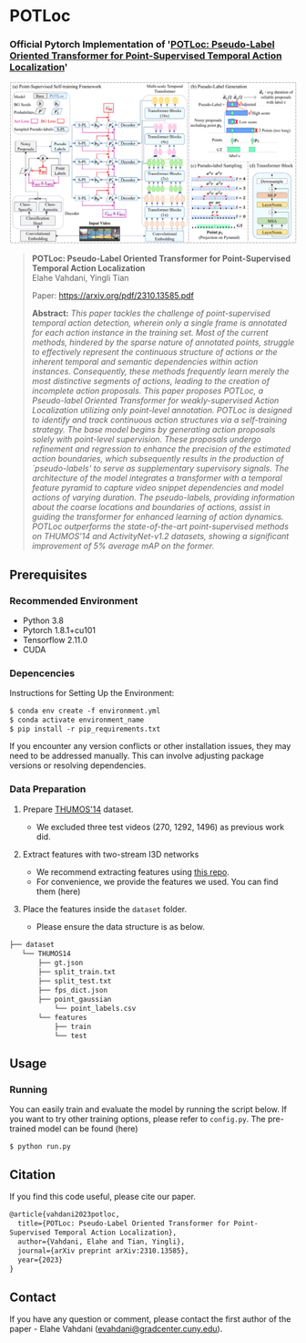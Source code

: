 # POTLoc
### Official Pytorch Implementation of '[POTLoc: Pseudo-Label Oriented Transformer for Point-Supervised Temporal Action Localization](https://arxiv.org/pdf/2310.13585.pdf)' 

![architecture](main_figure.png)

> **POTLoc: Pseudo-Label Oriented Transformer for Point-Supervised Temporal Action Localization**<br>
> Elahe Vahdani, Yingli Tian
>
> Paper: https://arxiv.org/pdf/2310.13585.pdf
>
> **Abstract:** *This paper tackles the challenge of point-supervised temporal action detection, wherein only a single frame is annotated for each action instance in the training set. Most of the current methods, hindered by the sparse nature of annotated points, struggle to effectively represent the continuous structure of actions or the inherent temporal and semantic dependencies within action instances. Consequently, these methods frequently learn merely the most distinctive segments of actions, leading to the creation of incomplete action proposals. This paper proposes POTLoc, a Pseudo-label Oriented Transformer for weakly-supervised Action Localization utilizing only point-level annotation. POTLoc is designed to identify and track continuous action structures via a
self-training strategy. The base model begins by generating action proposals solely with point-level supervision. These proposals undergo refinement and regression to enhance the precision of the estimated action boundaries, which subsequently results in the production of `pseudo-labels' to serve as supplementary supervisory signals. The architecture of the model integrates a transformer with a temporal feature pyramid to capture video snippet dependencies and model actions of varying duration. The pseudo-labels, providing information about the coarse locations and boundaries of actions, assist in guiding the transformer for enhanced learning of action dynamics. POTLoc outperforms the state-of-the-art point-supervised methods on THUMOS'14 and ActivityNet-v1.2 datasets, showing a significant improvement of 5% average mAP on the former.*


## Prerequisites
### Recommended Environment
* Python 3.8 
* Pytorch 1.8.1+cu101
* Tensorflow 2.11.0
* CUDA 

### Depencencies
Instructions for Setting Up the Environment:
   
    $ conda env create -f environment.yml
    $ conda activate environment_name
    $ pip install -r pip_requirements.txt
   
If you encounter any version conflicts or other installation issues, they may need to be addressed manually. This can involve adjusting package versions or resolving dependencies.

### Data Preparation
1. Prepare [THUMOS'14](https://www.crcv.ucf.edu/THUMOS14/) dataset.
    - We excluded three test videos (270, 1292, 1496) as previous work did.

2. Extract features with two-stream I3D networks
    - We recommend extracting features using [this repo](https://github.com/piergiaj/pytorch-i3d).
    - For convenience, we provide the features we used. You can find them (here)
    
3. Place the features inside the `dataset` folder.
    - Please ensure the data structure is as below.
   
~~~~
├── dataset
   └── THUMOS14
       ├── gt.json
       ├── split_train.txt
       ├── split_test.txt
       ├── fps_dict.json
       ├── point_gaussian
           └── point_labels.csv
       └── features
           ├── train
           └── test
~~~~

## Usage

### Running
You can easily train and evaluate the model by running the script below.
If you want to try other training options, please refer to `config.py`.
The pre-trained model can be found (here)
~~~~
$ python run.py
~~~~

## Citation
If you find this code useful, please cite our paper.

~~~~
@article{vahdani2023potloc,
  title={POTLoc: Pseudo-Label Oriented Transformer for Point-Supervised Temporal Action Localization},
  author={Vahdani, Elahe and Tian, Yingli},
  journal={arXiv preprint arXiv:2310.13585},
  year={2023}
}
~~~~

## Contact
If you have any question or comment, please contact the first author of the paper - Elahe Vahdani (evahdani@gradcenter.cuny.edu).
